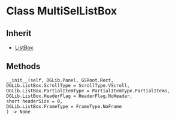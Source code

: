 # Class MultiSelListBox

## Inherit

* [ListBox](ListBox.md)

## Methods
```
__init__(self, DGLib.Panel, GSRoot.Rect,
DGLib.ListBox.ScrollType = ScrollType.VScroll, 
DGLib.ListBox.PartialItemType = PartialItemType.PartialItems, 
DGLib.ListBox.HeaderFlag = HeaderFlag.NoHeader,
short headerSize = 0, 
DGLib.ListBox.FrameType = FrameType.NoFrame
) -> None
```
